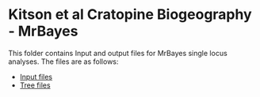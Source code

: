 # Kitson et al Cratopine Biogeography - MrBayes

This folder contains Input and output files for MrBayes single locus analyses. The files are as follows:

- [Input files](https://github.com/James-Kitson/Biogeography/tree/master/MrBayes/Input_files)
- [Tree files](https://github.com/James-Kitson/Biogeography/tree/master/MrBayes/Tree_files)